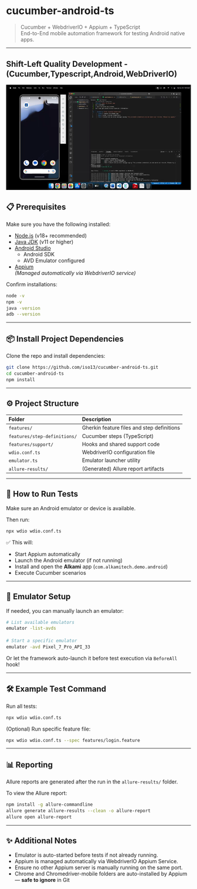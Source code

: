 # cucumber-android-ts

> Cucumber + WebdriverIO + Appium + TypeScript  
> End-to-End mobile automation framework for testing Android native apps.

---
<h2><width="24" style="vertical-align: middle;"/> Shift-Left Quality Development - (Cucumber,Typescript,Android,WebDriverIO)</h2>

[![Watch the Demo](assets/CucumberVideo.png)](assets/AlkamiDemo.mp4)

## 📋 Prerequisites

Make sure you have the following installed:

- [Node.js](https://nodejs.org/) (v18+ recommended)
- [Java JDK](https://adoptium.net/) (v11 or higher)
- [Android Studio](https://developer.android.com/studio)  
  - Android SDK
  - AVD Emulator configured
- [Appium](https://appium.io/)  
  _(Managed automatically via WebdriverIO service)_

Confirm installations:

```bash
node -v
npm -v
java -version
adb --version
```

---

## 📦 Install Project Dependencies

Clone the repo and install dependencies:

```bash
git clone https://github.com/iso13/cucumber-android-ts.git
cd cucumber-android-ts
npm install
```

---

## ⚙️ Project Structure

| Folder | Description |
|:-------|:------------|
| `features/` | Gherkin feature files and step definitions |
| `features/step-definitions/` | Cucumber steps (TypeScript) |
| `features/support/` | Hooks and shared support code |
| `wdio.conf.ts` | WebdriverIO configuration file |
| `emulator.ts` | Emulator launcher utility |
| `allure-results/` | (Generated) Allure report artifacts |

---

## 🚀 How to Run Tests

Make sure an Android emulator or device is available.

Then run:

```bash
npx wdio wdio.conf.ts
```

✅ This will:

- Start Appium automatically
- Launch the Android emulator (if not running)
- Install and open the **Alkami** app (`com.alkamitech.demo.android`)
- Execute Cucumber scenarios

---

## 👥 Emulator Setup

If needed, you can manually launch an emulator:

```bash
# List available emulators
emulator -list-avds

# Start a specific emulator
emulator -avd Pixel_7_Pro_API_33
```

Or let the framework auto-launch it before test execution via `BeforeAll` hook!

---

## 🛠️ Example Test Command

Run all tests:

```bash
npx wdio wdio.conf.ts
```

(Optional) Run specific feature file:

```bash
npx wdio wdio.conf.ts --spec features/login.feature
```

---

## 📊 Reporting

Allure reports are generated after the run in the `allure-results/` folder.

To view the Allure report:

```bash
npm install -g allure-commandline
allure generate allure-results --clean -o allure-report
allure open allure-report
```

---

## ✨ Additional Notes

- Emulator is auto-started before tests if not already running.
- Appium is managed automatically via WebdriverIO Appium Service.
- Ensure no other Appium server is manually running on the same port.
- Chrome and Chromedriver-mobile folders are auto-installed by Appium — **safe to ignore** in Git